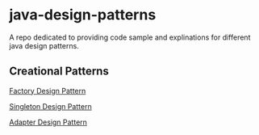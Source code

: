 # java-design-patterns

A repo dedicated to providing code sample and explinations for different java design patterns.

## Creational Patterns

[Factory Design Pattern](https://github.com/AdamWorthington/java-design-patterns/tree/master/factory)

[Singleton Design Pattern](https://github.com/AdamWorthington/java-design-patterns/tree/master/singleton)

[Adapter Design Pattern](https://github.com/AdamWorthington/java-design-patterns/tree/master/adapter)
